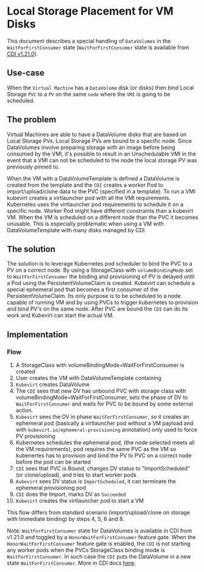 # Local Storage Placement for VM Disks

This document describes a special handling of `DataVolumes` in the `WaitForFirstConsumer` state (`WaitForFirstConsumer` state is available from [CDI v1.21.0](https://github.com/kubevirt/containerized-data-importer/releases/tag/v1.21.0)).

## Use-case

When the `Virtual Machine` has a `DataVolume` disk (or disks) then bind Local Storage `PVC` to a `PV` on the same `node` where the `VMI` is going to be scheduled.

## The problem

Virtual Machines are able to have a DataVolume disks that are based on Local Storage PVs. Local Storage PVs are bound to a specific node.
Since DataVolumes involve preparing storage with an image before being consumed by the VMI, 
it's possible to result in an Unschedulable VMI in the event that a VMI can not be scheduled to the node the local storage PV was previously pinned to. 

When the VM with a DataVolumeTemplate is defined a DataVolume is created from the template and the `CDI` creates a worker Pod to import/upload/clone data to the PVC (specified in a template).
To run a VMI kubevirt creates a virtlauncher pod with all the VMI requirements. Kubernetes uses the virtlauncher pod requirements to schedule it on a specific node.
Worker Pod might have different constraints than a kubevirt VM. When the VM is scheduled on a different node than the PVC it becomes unusable. 
This is especially problematic when using a VM with DataVolumeTemplate with many disks managed by CDI. 

## The solution

The solution is to leverage Kubernetes pod scheduler to bind the PVC to a PV on a correct node.
By using a StorageClass with `volumeBindingMode` set to `WaitForFirstConsumer` the binding and provisioning of PV is delayed until a Pod using the PersistentVolumeClaim is created. 
Kubevirt can schedule a special ephemeral pod that becomes a first consumer of the PersistentVolumeClaim.
Its only purpose is to be scheduled to a node capable of running VM and by using PVCs to trigger kubernetes to provision and bind PV's on the same node.
After PVC are bound the `CDI` can do its work and Kubevirt can start the actual VM. 
  
## Implementation

### Flow

1. A StorageClass with volumeBindingMode=WaitForFirstConsumer is created
2. User creates the VM with DataVolumeTemplate containing 
3. `Kubevirt` creates DataVolume
4. The `CDI` sees that new DV has unbound PVC with storage class with volumeBindingMode=WaitForFirstConsumer, sets the phase of DV to `WaitForFirstConsumer` and waits for PVC to be bound by some external action. 
5. `Kubevirt` sees the DV in phase `WaitForFirstConsumer`, so it creates an ephemeral pod (basically a virtlauncher pod
without a VM payload and with `kubevirt.io/ephemeral-provisioning` annotation) only used to force PV provisioning 
6. Kubernetes schedules the ephemeral pod, (the node selected meets all the VM requirements), pod requires 
 the same PVC as the VM so kubenertes has to provision and bind the PV to PVC on a correct node before the pod can be started
7. `CDI` sees that PVC is Bound, changes DV status to "ImportScheduled" (or clone/upload), and tries to start worker pods
8. `Kubevirt` sees DV status is `ImportScheduled`, it can terminate the ephemeral provisioning pod
8. `CDI` does the Import, marks DV as `Succeeded`
9. `Kubevirt` creates the virtlauncher pod to start a VM 

This flow differs from standard scenario (import/upload/clone on storage with Immediate binding) by steps 4, 5, 6 and 8. 

Note: 
`WaitForFirstConsumer` state for DataVolumes is available in CDI from v1.21.0 and toggled by a `HonorWaitForFirstConsumer` feature gate. 
When the `HonorWaitForFirstConsumer` feature gate is enabled, the `CDI` is not starting any worker pods when the PVCs StorageClass binding mode is `WaitForFirstConsumer`. In such case the `CDI` puts the DataVolume in a new state `WaitForFirstConsumer`.
More in CDI docs [here](https://github.com/kubevirt/containerized-data-importer/blob/master/doc/waitforfirstconsumer-storage-handling.md).

